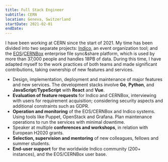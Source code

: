 ```yaml
---
title: Full Stack Engineer
subtitle: CERN
location: Geneva, Switzerland
startDate: 2021-02-01
endDate:
---
```


I have been working at CERN since the start of 2021. My time has been divided
into two separate projects: [Indico](https://getindico.io/), an event
organization tool; and the
[EOS](https://eos-web.web.cern.ch/eos-web/)/[CERNBox](https://cernbox.web.cern.ch/cernbox/)
enterprise file sync&share platform, which is used by more than 37,000 people
and handles 18PB of data. During this time, I have adapted myself to the
work practices of both teams and made significant contributions, taking
ownership of new features and services.

* Design, implementation, deployment and maintenance of major features and new
  services. The development stacks involve **Go**, **Python**, and
  **JavaScript**/**TypeScript** with **React** and **Vue**.
* **Evaluation of feature requests** for Indico and CERNBox, interviewing with
  users for requirement acquisition; considering security aspects and additional
  constraints such as GDPR.
* **Operation and monitoring** of the EOS/CERNBox and Indico systems. Using
  tools like Puppet, OpenStack and Grafana. Plan maintenance operations to run
  the services with minimal downtime.
* Speaker at multiple **conferences and workshops**, in relation with European
  H2020 grants.
* **Selection, supervision and mentoring** of new colleagues, fellows and summer
  students.
* **End-user support** for the worldwide Indico community (200+ instances), and
  the EOS/CERNBox user base.
